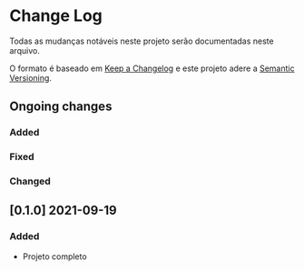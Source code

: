 # Change Log
Todas as mudanças notáveis ​​neste projeto serão documentadas neste arquivo.

O formato é baseado em [Keep a Changelog](http://keepachangelog.com/)
e este projeto adere a [Semantic Versioning](http://semver.org/).

## Ongoing changes
### Added

### Fixed
### Changed

## [0.1.0] 2021-09-19
### Added
- Projeto completo